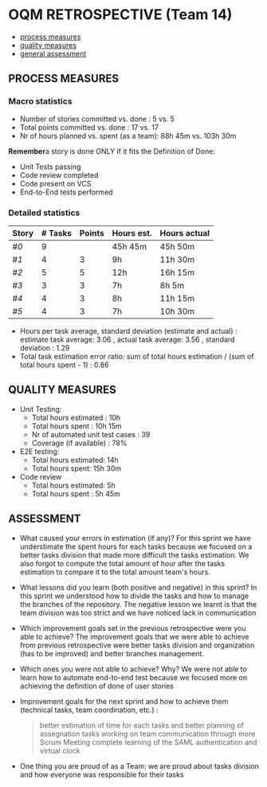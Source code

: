 OQM RETROSPECTIVE (Team 14)
=====================================

- [process measures](#process-measures)
- [quality measures](#quality-measures)
- [general assessment](#assessment)

## PROCESS MEASURES 

### Macro statistics

- Number of stories committed vs. done : 5 vs. 5
- Total points committed vs. done : 17 vs. 17
- Nr of hours planned vs. spent (as a team): 88h 45m vs. 103h 30m

**Remember**a story is done ONLY if it fits the Definition of Done:
 
- Unit Tests passing
- Code review completed
- Code present on VCS
- End-to-End tests performed


### Detailed statistics

| Story  | # Tasks | Points | Hours est. | Hours actual |
|--------|---------|--------|------------|--------------|
| _#0_   |    9    |        |  45h 45m   |    45h 50m   |
| _#1_   |    4    |   3    |    9h      |    11h 30m   |
| _#2_   |    5    |   5    |    12h     |    16h 15m   |
| _#3_   |    3    |   3    |    7h      |    8h 5m     |
| _#4_   |    4    |   3    |    8h      |    11h 15m   |
| _#5_   |    4    |   3    |    7h      |    10h 30m   |


- Hours per task average, standard deviation (estimate and actual) : estimate task average: 3.06 , actual task average: 3.56 , standard deviation : 1.29
- Total task estimation error ratio: sum of total hours estimation / (sum of total hours spent - 1) : 0.86

  
## QUALITY MEASURES 

- Unit Testing:
  - Total hours estimated : 10h
  - Total hours spent : 10h 15m
  - Nr of automated unit test cases : 39
  - Coverage (if available) : 78%
- E2E testing:
  - Total hours estimated: 14h
  - Total hours spent: 15h 30m
- Code review 
  - Total hours estimated: 5h
  - Total hours spent : 5h 45m
  


## ASSESSMENT

- What caused your errors in estimation (if any)? For this sprint we have understimate the spent hours for each tasks because we focused on a better tasks     division that made more difficult the tasks estimation. We also forgot to compute the total amount of hour after the tasks estimation to compare it to the total amount team's hours. 

- What lessons did you learn (both positive and negative) in this sprint? In this sprint we understood how to divide the tasks and how to manage the branches of the repository. The negative lesson we learnt is that the team division was too strict and we have noticed lack in communication 

- Which improvement goals set in the previous retrospective were you able to achieve? The improvement goals that we were able to achieve from previous
retrospective were better tasks division and organization (has to be improved) and better branches management. 
  
- Which ones you were not able to achieve? Why? We were not able to learn how to automate end-to-end test because we focused more on achieving the definition of done of user stories

- Improvement goals for the next sprint and how to achieve them (technical tasks, team coordination, etc.) :

  > better estimation of time for each tasks and better planning of assegnation tasks
  > working on team communication through more Scrum Meeting
  > complete learning of the SAML authentication and virtual clock

- One thing you are proud of as a Team: we are proud about tasks division and how everyone was responsible for their tasks
